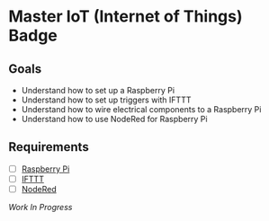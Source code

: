# Master IoT (Internet of Things) Badge

## Goals

- Understand how to set up a Raspberry Pi
- Understand how to set up triggers with IFTTT
- Understand how to wire electrical components to a Raspberry Pi
- Understand how to use NodeRed for Raspberry Pi

## Requirements

- [ ] [Raspberry Pi](#)
- [ ] [IFTTT](#)
- [ ] [NodeRed](#)

*Work In Progress*